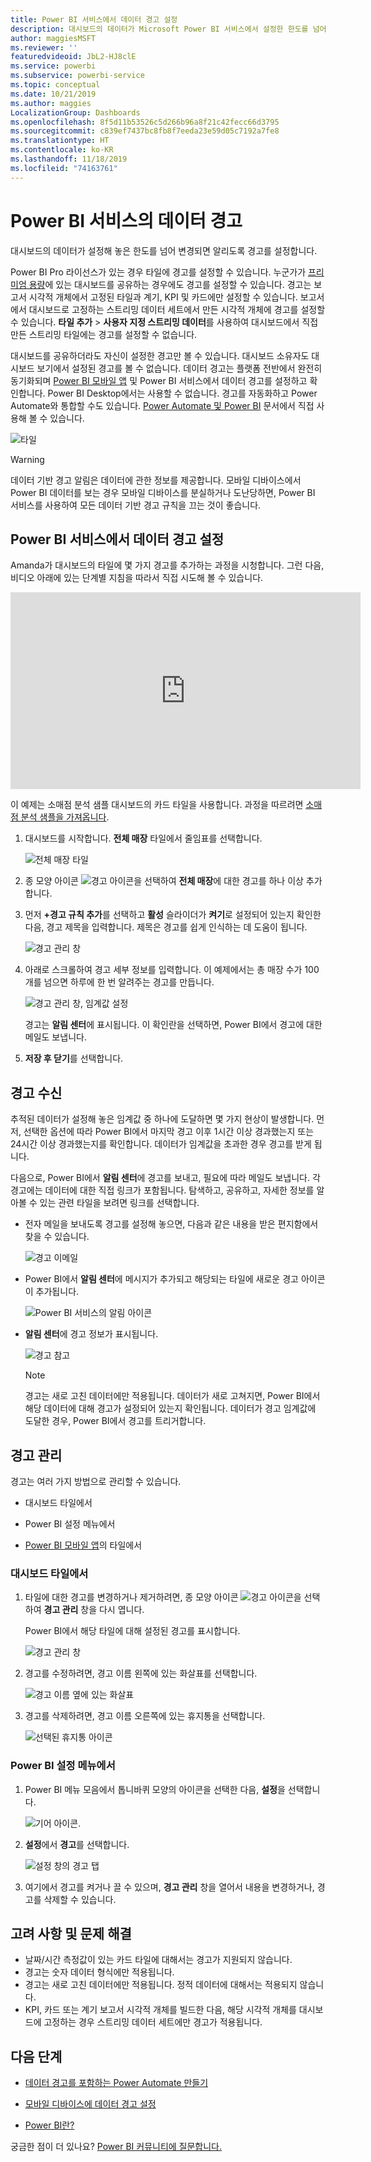 ```yaml
---
title: Power BI 서비스에서 데이터 경고 설정
description: 대시보드의 데이터가 Microsoft Power BI 서비스에서 설정한 한도를 넘어 변경되면 알리도록 경고를 설정하는 방법을 알아봅니다.
author: maggiesMSFT
ms.reviewer: ''
featuredvideoid: JbL2-HJ8clE
ms.service: powerbi
ms.subservice: powerbi-service
ms.topic: conceptual
ms.date: 10/21/2019
ms.author: maggies
LocalizationGroup: Dashboards
ms.openlocfilehash: 8f5d11b53526c5d266b96a8f21c42fecc66d3795
ms.sourcegitcommit: c839ef7437bc8fb8f7eeda23e59d05c7192a7fe8
ms.translationtype: HT
ms.contentlocale: ko-KR
ms.lasthandoff: 11/18/2019
ms.locfileid: "74163761"
---
```

# <a name="data-alerts-in-the-power-bi-service"></a>Power BI 서비스의 데이터 경고

대시보드의 데이터가 설정해 놓은 한도를 넘어 변경되면 알리도록 경고를 설정합니다.

Power BI Pro 라이선스가 있는 경우 타일에 경고를 설정할 수 있습니다. 누군가가 [프리미엄 용량](service-premium-what-is.md)에 있는 대시보드를 공유하는 경우에도 경고를 설정할 수 있습니다. 경고는 보고서 시각적 개체에서 고정된 타일과 계기, KPI 및 카드에만 설정할 수 있습니다. 보고서에서 대시보드로 고정하는 스트리밍 데이터 세트에서 만든 시각적 개체에 경고를 설정할 수 있습니다. **타일 추가** > **사용자 지정 스트리밍 데이터**를 사용하여 대시보드에서 직접 만든 스트리밍 타일에는 경고를 설정할 수 없습니다.

대시보드를 공유하더라도 자신이 설정한 경고만 볼 수 있습니다. 대시보드 소유자도 대시보드 보기에서 설정된 경고를 볼 수 없습니다. 데이터 경고는 플랫폼 전반에서 완전히 동기화되며 [Power BI 모바일 앱](consumer/mobile/mobile-set-data-alerts-in-the-mobile-apps.md) 및 Power BI 서비스에서 데이터 경고를 설정하고 확인합니다. Power BI Desktop에서는 사용할 수 없습니다. 경고를 자동화하고 Power Automate와 통합할 수도 있습니다. [Power Automate 및 Power BI](service-flow-integration.md) 문서에서 직접 사용해 볼 수 있습니다.

![타일](media/service-set-data-alerts/powerbi-alert-types-new.png)

> [!WARNING]
> 데이터 기반 경고 알림은 데이터에 관한 정보를 제공합니다. 모바일 디바이스에서 Power BI 데이터를 보는 경우 모바일 디바이스를 분실하거나 도난당하면, Power BI 서비스를 사용하여 모든 데이터 기반 경고 규칙을 끄는 것이 좋습니다.

## <a name="set-data-alerts-in-the-power-bi-service"></a>Power BI 서비스에서 데이터 경고 설정

Amanda가 대시보드의 타일에 몇 가지 경고를 추가하는 과정을 시청합니다. 그런 다음, 비디오 아래에 있는 단계별 지침을 따라서 직접 시도해 볼 수 있습니다.

<iframe width="560" height="315" src="https://www.youtube.com/embed/JbL2-HJ8clE" frameborder="0" allowfullscreen></iframe>

이 예제는 소매점 분석 샘플 대시보드의 카드 타일을 사용합니다. 과정을 따르려면 [소매점 분석 샘플을 가져옵니다](sample-retail-analysis.md#get-the-content-pack-for-this-sample).

1. 대시보드를 시작합니다. **전체 매장** 타일에서 줄임표를 선택합니다.

   ![전체 매장 타일](media/service-set-data-alerts/powerbi-card.png)

1. 종 모양 아이콘 ![경고 아이콘](media/service-set-data-alerts/power-bi-bell-icon.png)을 선택하여 **전체 매장**에 대한 경고를 하나 이상 추가합니다.

1. 먼저 **+경고 규칙 추가**를 선택하고 **활성** 슬라이더가 **켜기**로 설정되어 있는지 확인한 다음, 경고 제목을 입력합니다. 제목은 경고를 쉽게 인식하는 데 도움이 됩니다.

   ![경고 관리 창](media/service-set-data-alerts/powerbi-alert-title.png)

1. 아래로 스크롤하여 경고 세부 정보를 입력합니다.  이 예제에서는 총 매장 수가 100개를 넘으면 하루에 한 번 알려주는 경고를 만듭니다.

   ![경고 관리 창, 임계값 설정](media/service-set-data-alerts/power-bi-set-alert-details.png)

    경고는 **알림 센터**에 표시됩니다. 이 확인란을 선택하면, Power BI에서 경고에 대한 메일도 보냅니다.

1. **저장 후 닫기**를 선택합니다.

## <a name="receiving-alerts"></a>경고 수신

추적된 데이터가 설정해 놓은 임계값 중 하나에 도달하면 몇 가지 현상이 발생합니다. 먼저, 선택한 옵션에 따라 Power BI에서 마지막 경고 이후 1시간 이상 경과했는지 또는 24시간 이상 경과했는지를 확인합니다. 데이터가 임계값을 초과한 경우 경고를 받게 됩니다.

다음으로, Power BI에서 **알림 센터**에 경고를 보내고, 필요에 따라 메일도 보냅니다. 각 경고에는 데이터에 대한 직접 링크가 포함됩니다. 탐색하고, 공유하고, 자세한 정보를 알아볼 수 있는 관련 타일을 보려면 링크를 선택합니다.  

* 전자 메일을 보내도록 경고를 설정해 놓으면, 다음과 같은 내용을 받은 편지함에서 찾을 수 있습니다.

   ![경고 이메일](media/service-set-data-alerts/powerbi-alerts-email.png)

* Power BI에서 **알림 센터**에 메시지가 추가되고 해당되는 타일에 새로운 경고 아이콘이 추가됩니다.

   ![Power BI 서비스의 알림 아이콘](media/service-set-data-alerts/powerbi-alert-notifications.png)

* **알림 센터**에 경고 정보가 표시됩니다.

    ![경고 참고](media/service-set-data-alerts/powerbi-alert-notification.png)

   > [!NOTE]
   > 경고는 새로 고친 데이터에만 적용됩니다. 데이터가 새로 고쳐지면, Power BI에서 해당 데이터에 대해 경고가 설정되어 있는지 확인됩니다. 데이터가 경고 임계값에 도달한 경우, Power BI에서 경고를 트리거합니다.

## <a name="managing-alerts"></a>경고 관리

경고는 여러 가지 방법으로 관리할 수 있습니다.

* 대시보드 타일에서

* Power BI 설정 메뉴에서

* [Power BI 모바일 앱](consumer/mobile/mobile-set-data-alerts-in-the-mobile-apps.md)의 타일에서

### <a name="from-the-dashboard-tile"></a>대시보드 타일에서

1. 타일에 대한 경고를 변경하거나 제거하려면, 종 모양 아이콘 ![경고 아이콘](media/service-set-data-alerts/power-bi-bell-icon.png)을 선택하여 **경고 관리** 창을 다시 엽니다.

    Power BI에서 해당 타일에 대해 설정된 경고를 표시합니다.

    ![경고 관리 창](media/service-set-data-alerts/powerbi-see-alerts.png)

1. 경고를 수정하려면, 경고 이름 왼쪽에 있는 화살표를 선택합니다.

    ![경고 이름 옆에 있는 화살표](media/service-set-data-alerts/powerbi-see-alerts-arrow.png)

1. 경고를 삭제하려면, 경고 이름 오른쪽에 있는 휴지통을 선택합니다.

      ![선택된 휴지통 아이콘](media/service-set-data-alerts/powerbi-see-alerts-delete.png)

### <a name="from-the-power-bi-settings-menu"></a>Power BI 설정 메뉴에서

1. Power BI 메뉴 모음에서 톱니바퀴 모양의 아이콘을 선택한 다음, **설정**을 선택합니다.

    ![기어 아이콘](media/service-set-data-alerts/powerbi-gear-icon.png).

1. **설정**에서 **경고**를 선택합니다.

    ![설정 창의 경고 탭](media/service-set-data-alerts/powerbi-alert-settings.png)

1. 여기에서 경고를 켜거나 끌 수 있으며, **경고 관리** 창을 열어서 내용을 변경하거나, 경고를 삭제할 수 있습니다.

## <a name="considerations-and-troubleshooting"></a>고려 사항 및 문제 해결

* 날짜/시간 측정값이 있는 카드 타일에 대해서는 경고가 지원되지 않습니다.
* 경고는 숫자 데이터 형식에만 적용됩니다.
* 경고는 새로 고친 데이터에만 적용됩니다. 정적 데이터에 대해서는 적용되지 않습니다.
* KPI, 카드 또는 계기 보고서 시각적 개체를 빌드한 다음, 해당 시각적 개체를 대시보드에 고정하는 경우 스트리밍 데이터 세트에만 경고가 적용됩니다.


## <a name="next-steps"></a>다음 단계

* [데이터 경고를 포함하는 Power Automate 만들기](service-flow-integration.md)

* [모바일 디바이스에 데이터 경고 설정](consumer/mobile/mobile-set-data-alerts-in-the-mobile-apps.md)

* [Power BI란?](fundamentals/power-bi-overview.md)

궁금한 점이 더 있나요? [Power BI 커뮤니티에 질문합니다.](https://community.powerbi.com/)
